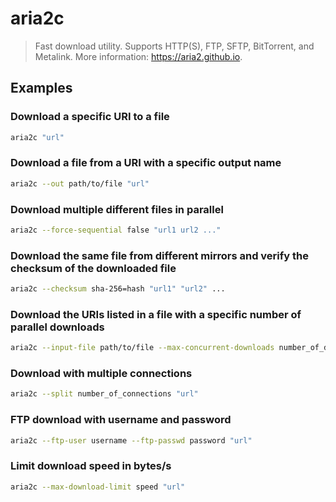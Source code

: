 # aria2c

> Fast download utility. Supports HTTP(S), FTP, SFTP, BitTorrent, and Metalink. More information: <https://aria2.github.io>.

## Examples

### Download a specific URI to a file

```bash
aria2c "url"
```

### Download a file from a URI with a specific output name

```bash
aria2c --out path/to/file "url"
```

### Download multiple different files in parallel

```bash
aria2c --force-sequential false "url1 url2 ..."
```

### Download the same file from different mirrors and verify the checksum of the downloaded file

```bash
aria2c --checksum sha-256=hash "url1" "url2" ...
```

### Download the URIs listed in a file with a specific number of parallel downloads

```bash
aria2c --input-file path/to/file --max-concurrent-downloads number_of_downloads
```

### Download with multiple connections

```bash
aria2c --split number_of_connections "url"
```

### FTP download with username and password

```bash
aria2c --ftp-user username --ftp-passwd password "url"
```

### Limit download speed in bytes/s

```bash
aria2c --max-download-limit speed "url"
```
